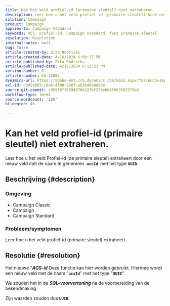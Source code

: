 ```yaml
---
title: Kan het veld profiel-id (primaire sleutel) niet extraheren.
description: Leer hoe u het veld profiel-id (primaire sleutel) kunt extraheren door een nieuw veld te genereren
solution: Campaign
product: Campaign
applies-to: Campaign Standard
keywords: KCS, profiel-id, Campaign Standard, fout primaire sleutel
resolution: Resolution
internal-notes: null
bug: false
article-created-by: Zita Rodricks
article-created-date: 4/16/2024 6:09:37 PM
article-published-by: Zita Rodricks
article-published-date: 4/16/2024 6:12:23 PM
version-number: 6
article-number: KA-15082
dynamics-url: https://adobe-ent.crm.dynamics.com/main.aspx?forceUCI=1&pagetype=entityrecord&etn=knowledgearticle&id=5a585b78-1cfc-ee11-a1ff-6045bd0065b6
exl-id: d3d2e865-c8a6-4f00-820f-a61b4868d20e
source-git-commit: c959f0f365949766327bf226e6b6f983502579b2
workflow-type: tm+mt
source-wordcount: '126'
ht-degree: 4%

---
```


# Kan het veld profiel-id (primaire sleutel) niet extraheren.


Leer hoe u het veld Profiel-id (de primaire sleutel) extraheert door een nieuw veld met de naam te genereren  <b>`acsId `</b>met het type <b>`UUID`</b>.

## Beschrijving {#description}


### <b>Omgeving</b>



- Campaign Classic
- Campaign
- Campaign Standard




### <b>Probleem/symptomen</b>

Leer hoe u het veld profiel-id (primaire sleutel) extraheert.


## Resolutie {#resolution}


Het nieuwe &quot;<b>*ACS-id</b>* Deze functie kan hier worden gebruikt. Hiermee wordt een nieuw veld met de naam &quot;<b>`acsId`</b>&quot; met het type &quot;<b>`UUID`</b>&quot;.

We zouden het in de <b>*SQL-voorvertoning</b>* na de voorbereiding van de bekendmaking.

Zijn waarden zouden dus <b>`UUID`</b>.
